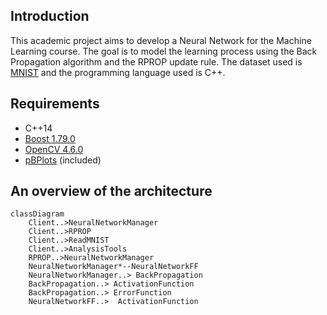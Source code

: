 ## Introduction
This academic project aims to develop a Neural Network for the Machine Learning course. The goal is to model the learning process using the Back Propagation algorithm and the RPROP update rule. The dataset used is [MNIST](http://yann.lecun.com/exdb/mnist/) and the programming language used is C++.

## Requirements

 - C++14
 - [Boost 1.79.0](https://www.boost.org/users/download/)
 - [OpenCV 4.6.0](https://opencv.org/releases/)
 - [pBPlots](https://github.com/InductiveComputerScience/pbPlots) (included)

## An overview of the architecture
```mermaid
classDiagram
	Client..>NeuralNetworkManager
	Client..>RPROP
	Client..>ReadMNIST
	Client..>AnalysisTools
	RPROP..>NeuralNetworkManager
	NeuralNetworkManager*--NeuralNetworkFF
	NeuralNetworkManager..> BackPropagation
	BackPropagation..> ActivationFunction
	BackPropagation..> ErrorFunction
	NeuralNetworkFF..>  ActivationFunction
